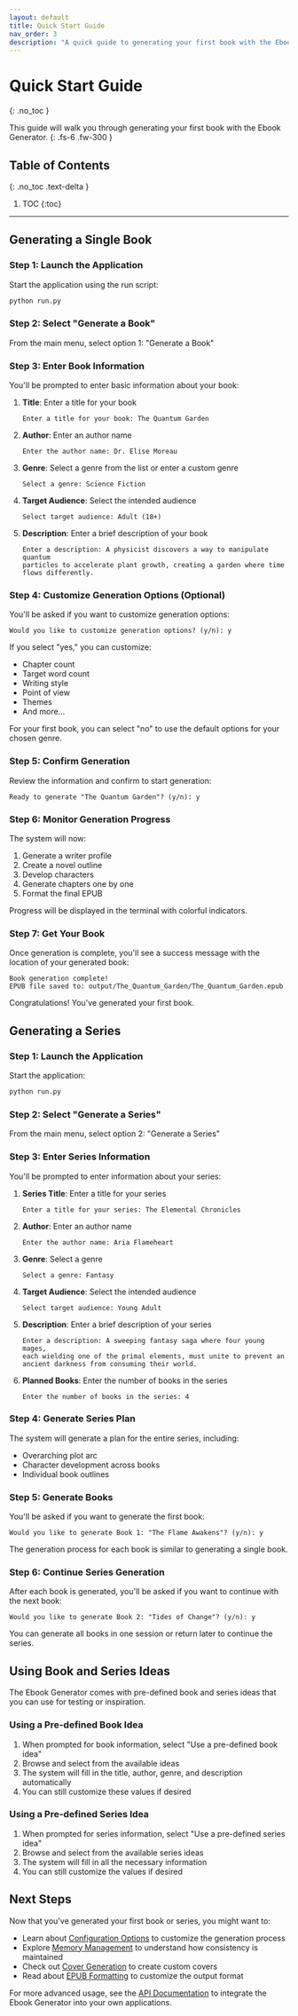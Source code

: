 ```yaml
---
layout: default
title: Quick Start Guide
nav_order: 3
description: "A quick guide to generating your first book with the Ebook Generator"
---
```


# Quick Start Guide
{: .no_toc }

This guide will walk you through generating your first book with the Ebook Generator.
{: .fs-6 .fw-300 }

## Table of Contents
{: .no_toc .text-delta }

1. TOC
{:toc}

---

## Generating a Single Book

### Step 1: Launch the Application

Start the application using the run script:

```bash
python run.py
```

### Step 2: Select "Generate a Book"

From the main menu, select option 1: "Generate a Book"

### Step 3: Enter Book Information

You'll be prompted to enter basic information about your book:

1. **Title**: Enter a title for your book
   ```
   Enter a title for your book: The Quantum Garden
   ```

2. **Author**: Enter an author name
   ```
   Enter the author name: Dr. Elise Moreau
   ```

3. **Genre**: Select a genre from the list or enter a custom genre
   ```
   Select a genre: Science Fiction
   ```

4. **Target Audience**: Select the intended audience
   ```
   Select target audience: Adult (18+)
   ```

5. **Description**: Enter a brief description of your book
   ```
   Enter a description: A physicist discovers a way to manipulate quantum 
   particles to accelerate plant growth, creating a garden where time 
   flows differently.
   ```

### Step 4: Customize Generation Options (Optional)

You'll be asked if you want to customize generation options:

```
Would you like to customize generation options? (y/n): y
```

If you select "yes," you can customize:
- Chapter count
- Target word count
- Writing style
- Point of view
- Themes
- And more...

For your first book, you can select "no" to use the default options for your chosen genre.

### Step 5: Confirm Generation

Review the information and confirm to start generation:

```
Ready to generate "The Quantum Garden"? (y/n): y
```

### Step 6: Monitor Generation Progress

The system will now:
1. Generate a writer profile
2. Create a novel outline
3. Develop characters
4. Generate chapters one by one
5. Format the final EPUB

Progress will be displayed in the terminal with colorful indicators.

### Step 7: Get Your Book

Once generation is complete, you'll see a success message with the location of your generated book:

```
Book generation complete!
EPUB file saved to: output/The_Quantum_Garden/The_Quantum_Garden.epub
```

Congratulations! You've generated your first book.

## Generating a Series

### Step 1: Launch the Application

Start the application:

```bash
python run.py
```

### Step 2: Select "Generate a Series"

From the main menu, select option 2: "Generate a Series"

### Step 3: Enter Series Information

You'll be prompted to enter information about your series:

1. **Series Title**: Enter a title for your series
   ```
   Enter a title for your series: The Elemental Chronicles
   ```

2. **Author**: Enter an author name
   ```
   Enter the author name: Aria Flameheart
   ```

3. **Genre**: Select a genre
   ```
   Select a genre: Fantasy
   ```

4. **Target Audience**: Select the intended audience
   ```
   Select target audience: Young Adult
   ```

5. **Description**: Enter a brief description of your series
   ```
   Enter a description: A sweeping fantasy saga where four young mages, 
   each wielding one of the primal elements, must unite to prevent an 
   ancient darkness from consuming their world.
   ```

6. **Planned Books**: Enter the number of books in the series
   ```
   Enter the number of books in the series: 4
   ```

### Step 4: Generate Series Plan

The system will generate a plan for the entire series, including:
- Overarching plot arc
- Character development across books
- Individual book outlines

### Step 5: Generate Books

You'll be asked if you want to generate the first book:

```
Would you like to generate Book 1: "The Flame Awakens"? (y/n): y
```

The generation process for each book is similar to generating a single book.

### Step 6: Continue Series Generation

After each book is generated, you'll be asked if you want to continue with the next book:

```
Would you like to generate Book 2: "Tides of Change"? (y/n): y
```

You can generate all books in one session or return later to continue the series.

## Using Book and Series Ideas

The Ebook Generator comes with pre-defined book and series ideas that you can use for testing or inspiration.

### Using a Pre-defined Book Idea

1. When prompted for book information, select "Use a pre-defined book idea"
2. Browse and select from the available ideas
3. The system will fill in the title, author, genre, and description automatically
4. You can still customize these values if desired

### Using a Pre-defined Series Idea

1. When prompted for series information, select "Use a pre-defined series idea"
2. Browse and select from the available series ideas
3. The system will fill in all the necessary information
4. You can still customize the values if desired

## Next Steps

Now that you've generated your first book or series, you might want to:

- Learn about [Configuration Options](./configuration.html) to customize the generation process
- Explore [Memory Management](./components/memory-management.html) to understand how consistency is maintained
- Check out [Cover Generation](./components/cover-generator.html) to create custom covers
- Read about [EPUB Formatting](./components/epub-formatting.html) to customize the output format

For more advanced usage, see the [API Documentation](./api.html) to integrate the Ebook Generator into your own applications.
